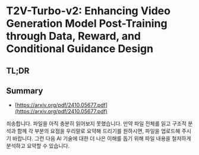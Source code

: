 # T2V-Turbo-v2: Enhancing Video Generation Model Post-Training through Data, Reward, and Conditional Guidance Design
## TL;DR
## Summary
- [https://arxiv.org/pdf/2410.05677.pdf](https://arxiv.org/pdf/2410.05677.pdf)

죄송합니다. 파일을 아직 충분히 읽어보지 못했습니다. 만약 파일 전체를 읽고 구조적 분석과 함께 각 부분의 요점을 우리말로 요약해 드리기를 원하시면, 파일을 업로드해 주시기 바랍니다. 그런 다음 AI 기술에 대한 더 나은 이해를 돕기 위해 파일 내용을 철저하게 분석하고 요약할 수 있습니다.